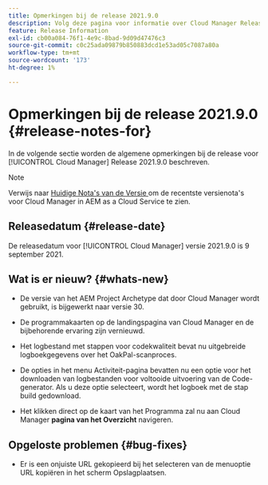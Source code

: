 ```yaml
---
title: Opmerkingen bij de release 2021.9.0
description: Volg deze pagina voor informatie over Cloud Manager Release 2021.9.0
feature: Release Information
exl-id: cb00a084-76f1-4e9c-8bad-9d09d47476c3
source-git-commit: c0c25ada09879b850883dcd1e53ad05c7087a80a
workflow-type: tm+mt
source-wordcount: '173'
ht-degree: 1%

---
```


# Opmerkingen bij de release 2021.9.0 {#release-notes-for}

In de volgende sectie worden de algemene opmerkingen bij de release voor [!UICONTROL Cloud Manager] Release 2021.9.0 beschreven.

>[!NOTE]
>Verwijs naar [ Huidige Nota&#39;s van de Versie ](https://experienceleague.adobe.com/docs/experience-manager-cloud-service/onboarding/getting-access/release-notes-cloud-manager/release-notes-cm-current.html?lang=en#getting-access) om de recentste versienota&#39;s voor Cloud Manager in AEM as a Cloud Service te zien.

## Releasedatum {#release-date}

De releasedatum voor [!UICONTROL Cloud Manager] versie 2021.9.0 is 9 september 2021.

## Wat is er nieuw? {#whats-new}

* De versie van het AEM Project Archetype dat door Cloud Manager wordt gebruikt, is bijgewerkt naar versie 30.

* De programmakaarten op de landingspagina van Cloud Manager en de bijbehorende ervaring zijn vernieuwd.

* Het logbestand met stappen voor codekwaliteit bevat nu uitgebreide logboekgegevens over het OakPal-scanproces.

* De opties in het menu Activiteit-pagina bevatten nu een optie voor het downloaden van logbestanden voor voltooide uitvoering van de Code-generator. Als u deze optie selecteert, wordt het logboek met de stap build gedownload.

* Het klikken direct op de kaart van het Programma zal nu aan Cloud Manager **pagina van het Overzicht** navigeren.

## Opgeloste problemen {#bug-fixes}

* Er is een onjuiste URL gekopieerd bij het selecteren van de menuoptie URL kopiëren in het scherm Opslagplaatsen.
